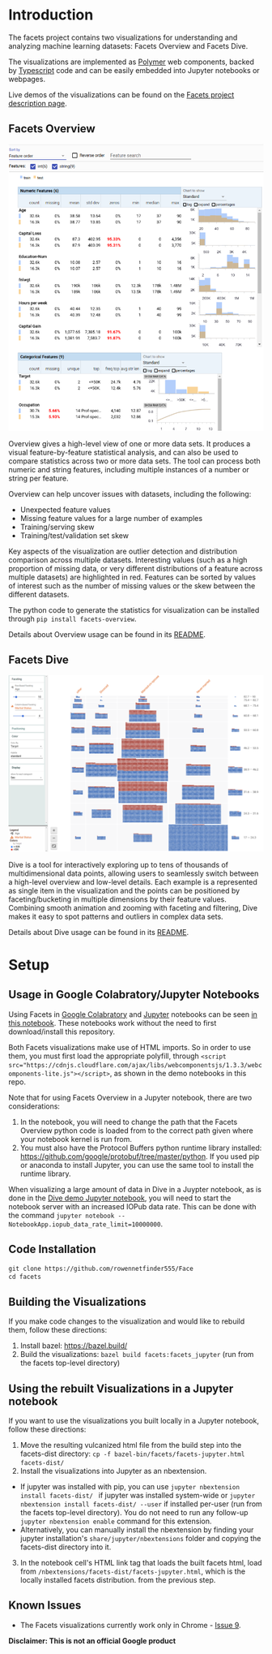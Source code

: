 # Introduction

The facets project contains two visualizations for understanding and analyzing machine learning datasets: Facets Overview and Facets Dive.

The visualizations are implemented as [Polymer](https://www.polymer-project.org) web components, backed by [Typescript](https://www.typescriptlang.org) code and can be easily embedded into Jupyter notebooks or webpages.

Live demos of the visualizations can be found on the [Facets project description page](https://pair-code.github.io/facets/).

## Facets Overview

![Overview visualization of UCI census data](/img/overview-census.png "Overview visualization of UCI census data -  Lichman, M. (2013). UCI Machine Learning Repository [http://archive.ics.uci.edu/ml/datasets/Census+Income]. Irvine, CA: University of California, School of Information and Computer Science")

Overview gives a high-level view of one or more data sets. It produces a visual feature-by-feature statistical analysis, and can also be used to compare statistics across two or more data sets. The tool can process both numeric and string features, including multiple instances of a number or string per feature.

Overview can help uncover issues with datasets, including the following:

* Unexpected feature values
* Missing feature values for a large number of examples
* Training/serving skew
* Training/test/validation set skew

Key aspects of the visualization are outlier detection and distribution comparison across multiple datasets.
Interesting values (such as a high proportion of missing data, or very different distributions of a feature across multiple datasets) are highlighted in red.
Features can be sorted by values of interest such as the number of missing values or the skew between the different datasets.

The python code to generate the statistics for visualization can be installed through `pip install facets-overview`.

Details about Overview usage can be found in its [README](./facets_overview/README.md).

## Facets Dive

![Dive visualization of UCI census data](/img/dive-census.png "Dive visualization of UCI census data -  Lichman, M. (2013). UCI Machine Learning Repository [http://archive.ics.uci.edu/ml/datasets/Census+Income]. Irvine, CA: University of California, School of Information and Computer Science")

Dive is a tool for interactively exploring up to tens of thousands of multidimensional data points, allowing users to seamlessly switch between a high-level overview and low-level details.
Each example is a represented as single item in the visualization and the points can be positioned by faceting/bucketing in multiple dimensions by their feature values. Combining smooth animation and zooming with faceting and filtering, Dive makes it easy to spot patterns and outliers in complex data sets.

Details about Dive usage can be found in its [README](./facets_dive/README.md).

# Setup

## Usage in Google Colabratory/Jupyter Notebooks

Using Facets in [Google Colabratory](https://colab.research.google.com) and [Jupyter](http://jupyter.org) notebooks can be seen
[in this notebook](https://colab.research.google.com/github/rowennetfinder555/Face/blob/master/colab_facets.ipynb). These notebooks work without the need to first download/install this repository.

Both Facets visualizations make use of HTML imports. So in order to use them, you must first load the appropriate polyfill, through `<script src="https://cdnjs.cloudflare.com/ajax/libs/webcomponentsjs/1.3.3/webcomponents-lite.js"></script>`, as shown in the demo notebooks in this repo.

Note that for using Facets Overview in a Jupyter notebook, there are two considerations:
1. In the notebook, you will need to change the path that the Facets Overview python code is loaded from to the correct path given where your notebook kernel is run from.
2. You must also have the Protocol Buffers python runtime library installed: https://github.com/google/protobuf/tree/master/python. If you used pip or anaconda to install Jupyter, you can use the same tool to install the runtime library.

When visualizing a large amount of data in Dive in a Juypter notebook, as is done in the [Dive demo Jupyter notebook](./facets_dive/Dive_demo.ipynb), you will need to start the notebook server with an increased IOPub data rate.
This can be done with the command ```jupyter notebook --NotebookApp.iopub_data_rate_limit=10000000```.

## Code Installation
```
git clone https://github.com/rowennetfinder555/Face
cd facets
```

## Building the Visualizations

If you make code changes to the visualization and would like to rebuild them, follow these directions:

1. Install bazel: https://bazel.build/
2. Build the visualizations: ```bazel build facets:facets_jupyter``` (run from the facets top-level directory)

## Using the rebuilt Visualizations in a Jupyter notebook

If you want to use the visualizations you built locally in a Jupyter notebook, follow these directions:

1. Move the resulting vulcanized html file from the build step into the facets-dist directory: ```cp -f bazel-bin/facets/facets-jupyter.html facets-dist/```
2. Install the visualizations into Jupyter as an nbextension.
  * If jupyter was installed with pip, you can use ```jupyter nbextension install facets-dist/ ``` if jupyter was installed system-wide or ```jupyter nbextension install facets-dist/ --user``` if installed per-user (run from the facets top-level directory). You do not need to run any follow-up ```jupyter nbextension enable``` command for this extension.
  * Alternatively, you can manually install the nbextension by finding your jupyter installation's ```share/jupyter/nbextensions``` folder and copying the facets-dist directory into it.
3. In the notebook cell's HTML link tag that loads the built facets html, load from ```/nbextensions/facets-dist/facets-jupyter.html```, which is the locally installed facets distribution. from the previous step.

## Known Issues

* The Facets visualizations currently work only in Chrome - [Issue 9](../../issues/9).

**Disclaimer: This is not an official Google product**
